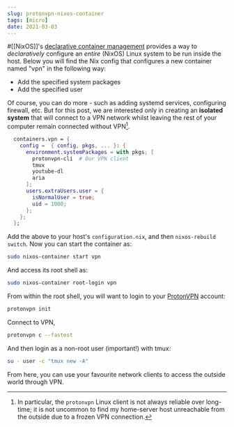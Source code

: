 ```yaml
---
slug: protonvpn-nixos-container
tags: [micro]
date: 2021-03-03
---
```


#[[NixOS]]'s [declarative container management](https://nixos.org/manual/nixos/stable/#ch-containers) provides a way to *declaratively* configure an *entire* (NixOS) Linux system to be run inside the host. Below you will find the Nix config that configures a new container named "vpn" in the following way:

- Add the specified system packages
- Add the specified user

Of course, you can do more - such as adding systemd services, configuring firewall, etc. But for this post, we are interested only in creating an **isolated system** that will connect to a VPN network whilst leaving the rest of your computer remain connected without VPN[^dis]. 

```nix
  containers.vpn = { 
    config =  { config, pkgs, ... }: {
      environment.systemPackages = with pkgs; [
        protonvpn-cli  # Our VPN client
        tmux
        youtube-dl
        aria
      ];
      users.extraUsers.user = {
        isNormalUser = true;
        uid = 1000;
      };
    };
  };
```

Add the above to your host's `configuration.nix`, and then `nixos-rebuild switch`. Now you can start the container as:

```sh
sudo nixos-container start vpn
```

And access its root shell as:

```sh
sudo nixos-container root-login vpn
```

From within the root shell, you will want to login to your [ProtonVPN](https://protonvpn.com/) account:

```sh
protonvpn init
```

Connect to VPN,

```sh
protonvpn c --fastest
```

And then login as a non-root user (important!) with tmux:

```sh
su - user -c "tmux new -A"
```

From here, you can use your favourite network clients to access the outside world through VPN.

[^dis]: In particular, the `protonvpn` Linux client is not always reliable over long-time; it is not uncommon to find my home-server host unreachable from the outside due to a frozen VPN connection. 
